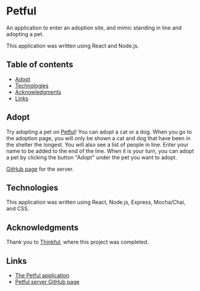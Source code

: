 # Petful

An application to enter an adoption site, and mimic standing in line and adopting a pet.

This application was written using React and Node.js.


[site]: https://petful-client-dun.vercel.app/

## Table of contents

- [Adopt](#adopt)
- [Technologies](#technologies)
- [Acknowledgments](#acknowledgments)
- [Links](#links)

## Adopt

Try adopting a pet on [Petful][site]! You can adopt a cat or a dog. When you go to the adoption page, you will only be shown a cat and dog that have been in the shelter the longest. You will also see a list of people in line. Enter your name to be added to the end of the line. When it is your turn, you can adopt a pet by clicking the button "Adopt" under the pet you want to adopt.

[GitHub page](https://github.com/nickjang/petful-server) for the server.

## Technologies

This application was written using React, Node.js, Express, Mocha/Chai, and CSS.

## Acknowledgments

Thank you to [Thinkful](https://thinkful.com/), where this project was completed.

## Links

- [The Petful application][site]
- [Petful server GitHub page](https://github.com/nickjang/petful-server)
